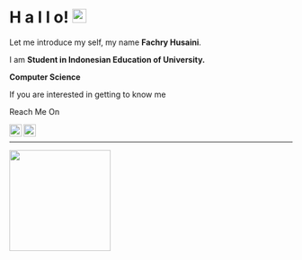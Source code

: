 <h1>H a l l o! <img src="https://media.giphy.com/media/hvRJCLFzcasrR4ia7z/giphy.gif" width="25px"></h1>

Let me introduce my self, my name **Fachry Husaini**. 

 I am **Student in Indonesian Education of University.**
 
 **Computer Science**
 
If you are interested in getting to know me 

Reach Me On

<a href="https://www.linkedin.com/in/fachry-husaini-249387232/">
  <img align="left" alt="Fachry Linkedin" width="22px" src="https://cdn.jsdelivr.net/npm/simple-icons@v3/icons/linkedin.svg" />
</a>

  <a href="mailto:fhusainid@upi.edu">
  <img align="left" alt="Fachry Email" width="22px" src="https://cdn.jsdelivr.net/npm/simple-icons@v3/icons/gmail.svg" />
</a>

<br>
<hr>
<p align=left>
<a href="https://github.com/Fachusain">
  <img margin-right="30em" height="180em" src="https://github-readme-stats-eight-theta.vercel.app/api/top-langs/?username=Fachusain&layout=compact&langs_count=8&theme=algolia"/>
</a>
</p>
